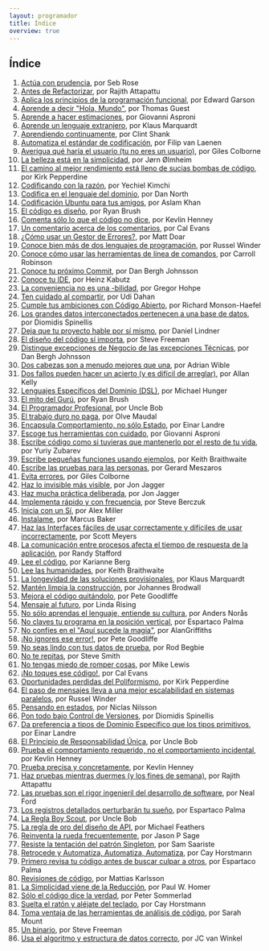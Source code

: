 ```yaml
---
layout: programador
title: Índice
overview: true
---
```


## Índice

1. [Actúa con prudencia](actua-con-prudencia.html), por Seb Rose
2. [Antes de Refactorizar](antes-de-refactorizar.html), por Rajith Attapattu
3. [Aplica los principios de la programación funcional](aplica-programacion-funcional.html), por Edward Garson
4. [Aprende a decir "Hola, Mundo"](aprende-decir-hola-mundo.html), por Thomas Guest
5. [Aprende a hacer estimaciones](aprende-estimaciones.html), por Giovanni Asproni
6. [Aprende un lenguaje extranjero](aprende-lenguaje-extranjero.html), por Klaus Marquardt
7. [Aprendiendo continuamente](aprendiendo-continuamente.html), por Clint Shank
8. [Automatiza el estándar de codificación](automatiza-estandar-codificacion.html), por Filip van Laenen
9. [Averigua qué haría el usuario (tu no eres un usuario)](averigua-que-haria-usuario.html), por Giles Colborne
10. [La belleza está en la simplicidad](belleza-simplicidad.html), por Jørn Ølmheim
11. [El camino al mejor rendimiento está lleno de sucias bombas de código](camino-al-rendimiento-bombas-codigo.html), por Kirk Pepperdine
12. [Codificando con la razón](codifica-con-la-razon.html), por Yechiel Kimchi
13. [Codifica en el lenguaje del dominio](codifica-en-lenguaje-del-dominio.html), por Dan North
14. [Codificación Ubuntu para tus amigos](codificacion-ubuntu.html), por Aslam Khan
15. [El código es diseño](codigo-es-disenno.html), por Ryan Brush
16. [Comenta sólo lo que el código no dice](comenta-codigo-no-dice.html), por Kevlin Henney
17. [Un comentario acerca de los comentarios](comentario-acerca-de-comentarios.html), por Cal Evans
18. [¿Cómo usar un Gestor de Errores?](como-usar-bug-tracker.html), por Matt Doar
19. [Conoce bien más de dos lenguajes de programación](conoce-bien-dos-lenguajes.html), por Russel Winder
20. [Conoce cómo usar las herramientas de línea de comandos](conoce-como-usar-linea-comando.html), por Carroll Robinson
21. [Conoce tu próximo Commit](conoce-proximo-commit.html), por Dan Bergh Johnsson
22. [Conoce tu IDE](conoce-tu-ide.html), por Heinz Kabutz
23. [La conveniencia no es una -bilidad](conveniencia.html), por Gregor Hohpe
24. [Ten cuidado al compartir](cuidado-al-compartir.html), por Udi Dahan
25. [Cumple tus ambiciones con Código Abierto](cumple-ambiciones-con-codigo-abierto.html), por Richard Monson-Haefel
26. [Los grandes datos interconectados pertenecen a una base de datos](datos-interconectados-pertenecen-base-de-datos.html), por Diomidis Spinellis
27. [Deja que tu proyecto hable por sí mismo](deja-proyecto-hable-por-si-mismo.html), por Daniel Lindner
28. [El diseño del código sí importa](diseno-en-codigo-importa.html), por Steve Freeman
29. [Distingue excepciones de Negocio de las excepciones Técnicas](distingue-excepciones-negocio-tecnicas.html), por Dan Bergh Johnsson
30. [Dos cabezas son a menudo mejores que una](dos-cabezas-mejor-una.html), por Adrian Wible
31. [Dos fallos pueden hacer un acierto (y es difícil de arreglar)](dos-fallos-pueden-hacer-acierto.html), por Allan Kelly
32. [Lenguajes Específicos del Dominio (DSL)](dsl.html), por Michael Hunger
33. [El mito del Gurú](el-mito-del-guru.html), por Ryan Brush
34. [El Programador Profesional](el-programador-profesional.html), por Uncle Bob
35. [El trabajo duro no paga](el-trabajo-duro-no-paga.html), por Olve Maudal
36. [Encapsula Comportamiento, no sólo Estado](encapsula-comportamiento.html), por Einar Landre
37. [Escoge tus herramientas con cuidado](escoge-herramientas-con-cuidado.html), por Giovanni Asproni
38. [Escribe código como si tuvieras que mantenerlo por el resto de tu vida](escribe-codigo-mantenerlo-por-vida.html), por Yuriy Zubarev
39. [Escribe pequeñas funciones usando ejemplos](escribe-funciones-con-ejemplos.html), por Keith Braithwaite
40. [Escribe las pruebas para las personas](escribe-pruebas-para-personas.html), por Gerard Meszaros
41. [Evita errores](evita-errores.html), por Giles Colborne
42. [Haz lo invisible más visible](haz-lo-invisible-mas-visible.html), por Jon Jagger
43. [Haz mucha práctica deliberada](haz-mucha-practica-deliberada.html), por Jon Jagger
44. [Implementa rápido y con frecuencia](implementa-rapido-y-con-frecuencia.html), por Steve Berczuk
45. [Inicia con un Sí](inicia-con-un-si.html), por Alex Miller
46. [Instalame](instalame.html), por Marcus Baker
47. [Haz las Interfaces fáciles de usar correctamente y difíciles de usar incorrectamente](interfaces-faciles-usar.html), por Scott Meyers
48. [La comunicación entre procesos afecta el tiempo de respuesta de la aplicación](ipc-afecta.html), por Randy Stafford
49. [Lee el código](lee-el-codigo.html), por Karianne Berg
50. [Lee las humanidades](lee-humanidades.html), por Keith Braithwaite
51. [La longevidad de las soluciones provisionales](longevidad-soluciones-provisionales.html), por Klaus Marquardt
52. [Mantén limpia la construcción](manten-limpia-construccion.html), por Johannes Brodwall
53. [Mejora el código quitándolo](mejora-codigo-quitandolo.html), por Pete Goodliffe
54. [Mensaje al futuro](mensaje-al-futuro.html), por Linda Rising
55. [No sólo aprendas el lenguaje, entiende su cultura](no-aprendas-lenguaje-entiende-su-cultura.html), por Anders Norås
56. [No claves tu programa en la posición vertical](no-claves-programa.html), por Espartaco Palma
57. [No confíes en el "Aquí sucede la magia"](no-confies-magia.html), por AlanGriffiths
58. [¡No ignores ese error!](no-ignores-error.html), por Pete Goodliffe
59. [No seas lindo con tus datos de prueba](no-seas-lindo-pruebas.html), por Rod Begbie
60. [No te repitas](no-te-repitas.html), por Steve Smith
61. [No tengas miedo de romper cosas](no-tengas-miedo-de-romper-cosas.html), por Mike Lewis
62. [¡No toques ese código!](no-toques-ese-codigo.html), por Cal Evans
63. [Oportunidades perdidas del Poliformismo](oportunidades-perdidas-polimorfismo.html), por Kirk Pepperdine
64. [El paso de mensajes lleva a una mejor escalabilidad en sistemas paralelos](paso-mensajes-mejor-escalabilidad.html), por Russel Winder
65. [Pensando en estados](pensando-en-estados.html), por Niclas Nilsson
66. [Pon todo bajo Control de Versiones](pon-todo-bajo-control-de-versiones.html), por Diomidis Spinellis
67. [Da preferencia a tipos de Dominio Específico que los tipos primitivos](preferencia-tipos-dominio-especifico.html), por Einar Landre
68. [El Principio de Responsabilidad Única](principio-responsabilidad-unica.html), por Uncle Bob
69. [Prueba el comportamiento requerido, no el comportamiento incidental](prueba-comportamiento-requerido-no-incidental.html), por Kevlin Henney
70. [Prueba precisa y concretamente](prueba-precisa-concretamente.html), por Kevlin Henney
71. [Haz pruebas mientras duermes (y los fines de semana)](pruebas-fin-de-semana.html), por Rajith Attapattu
72. [Las pruebas son el rigor ingenieril del desarrollo de software](pruebas-son-rigor-ingenieril.html), por Neal Ford
73. [Los registros detallados perturbarán tu sueño](registros-detallados-quitaran-sueno.html), por Espartaco Palma
74. [La Regla Boy Scout](regla-boy-scout.html), por Uncle Bob
75. [La regla de oro del diseño de API](regla-oro-api.html), por Michael Feathers
76. [Reinventa la rueda frecuentemente](reinventa-rueda-frecuentemente.html), por Jason P Sage
77. [Resiste la tentación del patrón Singleton](resiste-tentacion-singleton.html), por Sam Saariste
78. [Retrocede y Automatiza, Automatiza, Automatiza](retrocede-automatiza.html), por Cay Horstmann
79. [Primero revisa tu código antes de buscar culpar a otros](revisa-tu-codigo.html), por Espartaco Palma
80. [Revisiones de código](revisiones-codigo.html), por Mattias Karlsson
81. [La Simplicidad viene de la Reducción](simplicidad-reduccion.html), por Paul W. Homer
82. [Sólo el código dice la verdad](solo-codigo-dice-verdad.html), por Peter Sommerlad
83. [Suelta el ratón y aléjate del teclado](suelta-raton-alejate-teclado.html), por Cay Horstmann
84. [Toma ventaja de las herramientas de análisis de código](toma-ventaja-analisis-codigo.html), por Sarah Mount
85. [Un binario](un-binario.html), por Steve Freeman
86. [Usa el algoritmo y estructura de datos correcto](usa-algoritmo-estructura-de-datos-correcto.html), por JC van Winkel
